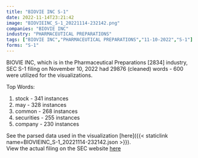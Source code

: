 ```yaml
---
title: "BIOVIE INC S-1"
date: 2022-11-14T23:21:42
image: "BIOVIEINC_S-1_20221114-232142.png"
companies: "BIOVIE INC"
industry: "PHARMACEUTICAL PREPARATIONS"
tags: ["BIOVIE INC","PHARMACEUTICAL PREPARATIONS","11-10-2022","S-1"]
forms: "S-1"
---
```

BIOVIE INC, which is in the Pharmaceutical Preparations [2834] industry, SEC S-1 filing on November 10, 2022 had 29876 (cleaned) words - 600 were utilized for the visualizations.

Top Words:
1. stock - 341 instances
2. may - 328 instances
3. common - 268 instances
4. securities - 255 instances
5. company - 230 instances


See the parsed data used in the visualization [here]({{< staticlink name=BIOVIEINC_S-1_20221114-232142.json >}}).  
View the actual filing on the SEC website [here](https://www.sec.gov/Archives/edgar/data/1580149/0001520138-22-000512.txt)